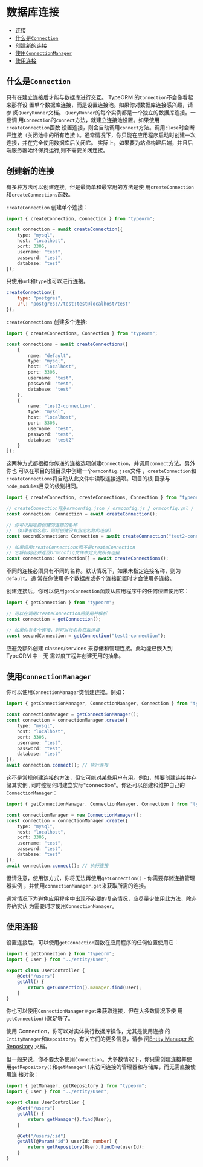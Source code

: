 # 数据库连接

-   [连接](#connection)
-   [什么是`Connection`](#什么是`Connection`)
-   [创建新的连接](#创建新的连接)
-   [使用`ConnectionManager`](#使用`ConnectionManager`)
-   [使用连接](#使用连接)

## 什么是`Connection`

只有在建立连接后才能与数据库进行交互。 TypeORM 的`Connection`不会像看起来那样设
置单个数据库连接，而是设置连接池。如果你对数据库连接感兴趣，请参
阅`QueryRunner`文档。 `QueryRunner`的每个实例都是一个独立的数据库连接。一旦调
用`Connection`的`connect`方法，就建立连接池设置。如果使用`createConnection`函数
设置连接，则会自动调用`connect`方法。调用`close`时会断开连接（关闭池中的所有连接
）。通常情况下，你只能在应用程序启动时创建一次连接，并在完全使用数据库后关闭它。
实际上，如果要为站点构建后端，并且后端服务器始终保持运行,则不需要关闭连接。

## 创建新的连接

有多种方法可以创建连接。但是最简单和最常用的方法是使
用`createConnection`和`createConnections`函数。

`createConnection` 创建单个连接：

```typescript
import { createConnection, Connection } from "typeorm";

const connection = await createConnection({
    type: "mysql",
    host: "localhost",
    port: 3306,
    username: "test",
    password: "test",
    database: "test"
});
```

只使用`url`和`type`也可以进行连接。

```js
createConnection({
    type: "postgres",
    url: "postgres://test:test@localhost/test"
});
```

`createConnections` 创建多个连接:

```typescript
import { createConnections, Connection } from "typeorm";

const connections = await createConnections([
    {
        name: "default",
        type: "mysql",
        host: "localhost",
        port: 3306,
        username: "test",
        password: "test",
        database: "test"
    },
    {
        name: "test2-connection",
        type: "mysql",
        host: "localhost",
        port: 3306,
        username: "test",
        password: "test",
        database: "test2"
    }
]);
```

这两种方式都根据你传递的连接选项创建`Connection`，并调用`connect`方法。另外你也
可以在项目的根目录中创建一个`ormconfig.json`文件
，`createConnection`和`createConnections`将自动从此文件中读取连接选项。项目的根
目录与`node_modules`目录的级别相同。

```typescript
import { createConnection, createConnections, Connection } from "typeorm";

// createConnection将从ormconfig.json / ormconfig.js / ormconfig.yml / ormconfig.env / ormconfig.xml 文件或特殊环境变量中加载连接选项
const connection: Connection = await createConnection();

// 你可以指定要创建的连接的名称
// （如果省略名称，则将创建没有指定名称的连接）
const secondConnection: Connection = await createConnection("test2-connection");

// 如果调用createConnections而不是createConnection
// 它将初始化并返回ormconfig文件中定义的所有连接
const connections: Connection[] = await createConnections();
```

不同的连接必须具有不同的名称。默认情况下，如果未指定连接名称，则为`default`。通
常在你使用多个数据库或多个连接配置时才会使用多连接。

创建连接后，你可以使用`getConnection`函数从应用程序中的任何位置使用它：

```typescript
import { getConnection } from "typeorm";

// 可以在调用createConnection后使用并解析
const connection = getConnection();

// 如果你有多个连接，则可以按名称获取连接
const secondConnection = getConnection("test2-connection");
```

应避免额外创建 classes/services 来存储和管理连接。此功能已嵌入到 TypeORM 中 - 无
需过度工程并创建无用的抽象。

## 使用`ConnectionManager`

你可以使用`ConnectionManager`类创建连接。例如：

```typescript
import { getConnectionManager, ConnectionManager, Connection } from "typeorm";

const connectionManager = getConnectionManager();
const connection = connectionManager.create({
    type: "mysql",
    host: "localhost",
    port: 3306,
    username: "test",
    password: "test",
    database: "test"
});
await connection.connect(); // 执行连接
```

这不是常规创建连接的方法，但它可能对某些用户有用。例如，想要创建连接并存储其实例
,同时控制何时建立实际"connection"。你还可以创建和维护自己的`ConnectionManager`：

```typescript
import { getConnectionManager, ConnectionManager, Connection } from "typeorm";

const connectionManager = new ConnectionManager();
const connection = connectionManager.create({
    type: "mysql",
    host: "localhost",
    port: 3306,
    username: "test",
    password: "test",
    database: "test"
});
await connection.connect(); // 执行连接
```

但请注意，使用该方式，你将无法再使用`getConnection()` - 你需要存储连接管理器实例
，并使用`connectionManager.get`来获取所需的连接。

通常情况下为避免应用程序中出现不必要的复杂情况，应尽量少使用此方法，除非你确实认
为需要时才使用`ConnectionManager`。

## 使用连接

设置连接后，可以使用`getConnection`函数在应用程序的任何位置使用它：

```typescript
import { getConnection } from "typeorm";
import { User } from "../entity/User";

export class UserController {
    @Get("/users")
    getAll() {
        return getConnection().manager.find(User);
    }
}
```

你也可以使用`ConnectionManager＃get`来获取连接，但在大多数情况下使
用`getConnection()`就足够了。

使用 Connection，你可以对实体执行数据库操作，尤其是使用连接
的`EntityManager`和`Repository`。有关它们的更多信息，请参
阅[Entity Manager 和 Repository](working-with-entity-manager.md) 文档。

但一般来说，你不要太多使用`Connection`。大多数情况下，你只需创建连接并使
用`getRepository()`和`getManager()`来访问连接的管理器和存储库，而无需直接使用连
接对象：

```typescript
import { getManager, getRepository } from "typeorm";
import { User } from "../entity/User";

export class UserController {
    @Get("/users")
    getAll() {
        return getManager().find(User);
    }

    @Get("/users/:id")
    getAll(@Param("id") userId: number) {
        return getRepository(User).findOne(userId);
    }
}
```
